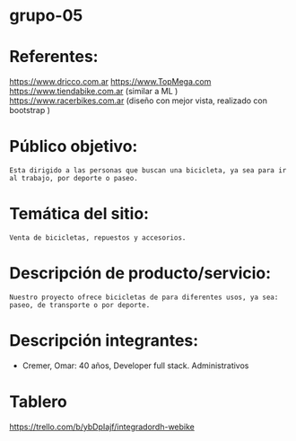 # grupo-05

# Referentes: 
https://www.dricco.com.ar
https://www.TopMega.com
https://www.tiendabike.com.ar (similar a ML )
https://www.racerbikes.com.ar (diseño con mejor vista, realizado con bootstrap
)



# Público objetivo: 
	Esta dirigido a las personas que buscan una bicicleta, ya sea para ir al trabajo, por deporte o paseo. 

# Temática del sitio:
	Venta de bicicletas, repuestos y accesorios.
	
# Descripción de producto/servicio:
	Nuestro proyecto ofrece bicicletas de para diferentes usos, ya sea: paseo, de transporte o por deporte.

# Descripción integrantes:


- Cremer, Omar: 40 años, Developer full stack. Administrativos

# Tablero

https://trello.com/b/ybDpIajf/integradordh-webike

